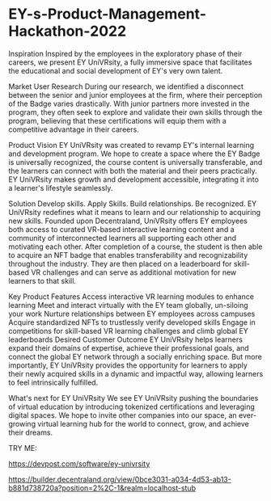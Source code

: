 # EY-s-Product-Management-Hackathon-2022

Inspiration
Inspired by the employees in the exploratory phase of their careers, we present EY UniVRsity, a fully immersive space that facilitates the educational and social development of EY's very own talent.

Market User Research
During our research, we identified a disconnect between the senior and junior employees at the firm, where their perception of the Badge varies drastically. With junior partners more invested in the program, they often seek to explore and validate their own skills through the program, believing that these certifications will equip them with a competitive advantage in their careers.

Product Vision
EY UniVRsity was created to revamp EY's internal learning and development program. We hope to create a space where the EY Badge is universally recognized, the course content is universally transferable, and the learners can connect with both the material and their peers practically. EY UniVRsity makes growth and development accessible, integrating it into a learner's lifestyle seamlessly.

Solution
Develop skills. Apply Skills. Build relationships. Be recognized. EY UniVRsity redefines what it means to learn and our relationship to acquiring new skills. Founded upon Decentraland, UniVRsity offers EY employees both access to curated VR-based interactive learning content and a community of interconnected learners all supporting each other and motivating each other. After completion of a course, the student is then able to acquire an NFT badge that enables transferability and recognizability throughout the industry. They are then placed on a leaderboard for skill-based VR challenges and can serve as additional motivation for new learners to that skill.

Key Product Features
Access interactive VR learning modules to enhance learning
Meet and interact virtually with the EY team globally, un-siloing your work
Nurture relationships between EY employees across campuses
Acquire standardized NFTs to trustlessly verify developed skills
Engage in competitions for skill-based VR learning challenges and climb global EY leaderboards
Desired Customer Outcome
EY UniVRsity helps learners expand their domains of expertise, achieve their professional goals, and connect the global EY network through a socially enriching space. But more importantly, EY UniVRsity provides the opportunity for learners to apply their newly acquired skills in a dynamic and impactful way, allowing learners to feel intrinsically fulfilled.

What's next for EY UniVRsity
We see EY UniVRsity pushing the boundaries of virtual education by introducing tokenized certifications and leveraging digital spaces. We hope to invite other companies into our space, an ever-growing virtual learning hub for the world to connect, grow, and achieve their dreams.

TRY ME:

https://devpost.com/software/ey-univrsity

https://builder.decentraland.org/view/0bce3031-a034-4d53-ab13-b881d738720a?position=2%2C-1&realm=localhost-stub
